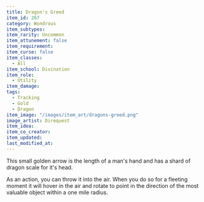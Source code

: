 ```yaml
---
title: Dragon's Greed
item_id: 267
category: Wondrous
item_subtypes:
item_rarity: Uncommon
item_attunement: false
item_requirement: 
item_curse: false
item_classes: 
  - All
item_school: Divination
item_role: 
  - Utility
item_damage: 
tags:
  - Tracking
  - Gold
  - Dragon
item_image: "/images/item_art/dragons-greed.png"
image_artist: Direquest
item_idea: 
item_co_creator: 
item_updated: 
last_modified_at: 
---
```


This small golden arrow is the length of a man's hand and has a shard of dragon scale for it's head.

As an action, you can throw it into the air. When you do so for a fleeting moment it will hover in the air and rotate to point in the direction of the most valuable object within a one mile radius.
